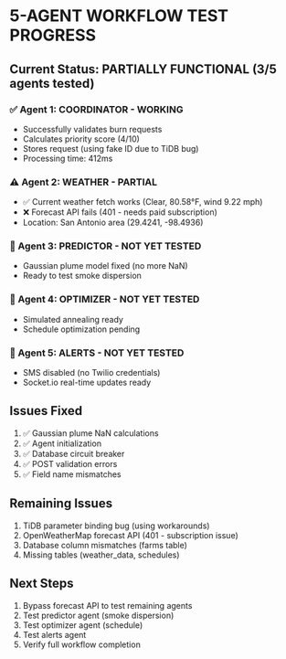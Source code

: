 # 5-AGENT WORKFLOW TEST PROGRESS

## Current Status: PARTIALLY FUNCTIONAL (3/5 agents tested)

### ✅ Agent 1: COORDINATOR - WORKING
- Successfully validates burn requests
- Calculates priority score (4/10)
- Stores request (using fake ID due to TiDB bug)
- Processing time: 412ms

### ⚠️ Agent 2: WEATHER - PARTIAL
- ✅ Current weather fetch works (Clear, 80.58°F, wind 9.22 mph)
- ❌ Forecast API fails (401 - needs paid subscription)
- Location: San Antonio area (29.4241, -98.4936)

### 🔄 Agent 3: PREDICTOR - NOT YET TESTED
- Gaussian plume model fixed (no more NaN)
- Ready to test smoke dispersion

### 🔄 Agent 4: OPTIMIZER - NOT YET TESTED  
- Simulated annealing ready
- Schedule optimization pending

### 🔄 Agent 5: ALERTS - NOT YET TESTED
- SMS disabled (no Twilio credentials)
- Socket.io real-time updates ready

## Issues Fixed
1. ✅ Gaussian plume NaN calculations
2. ✅ Agent initialization
3. ✅ Database circuit breaker
4. ✅ POST validation errors
5. ✅ Field name mismatches

## Remaining Issues
1. TiDB parameter binding bug (using workarounds)
2. OpenWeatherMap forecast API (401 - subscription issue)
3. Database column mismatches (farms table)
4. Missing tables (weather_data, schedules)

## Next Steps
1. Bypass forecast API to test remaining agents
2. Test predictor agent (smoke dispersion)
3. Test optimizer agent (schedule)
4. Test alerts agent
5. Verify full workflow completion